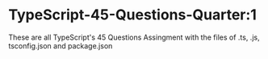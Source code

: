 # TypeScript-45-Questions-Quarter:1
These are all TypeScript's 45 Questions Assingment with the files of .ts, .js, tsconfig.json and package.json
